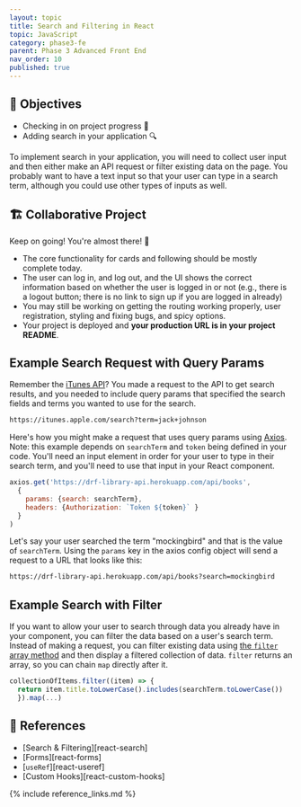 ```yaml
---
layout: topic
title: Search and Filtering in React
topic: JavaScript
category: phase3-fe
parent: Phase 3 Advanced Front End
nav_order: 10
published: true
---
```


## 🎯 Objectives

- Checking in on project progress 👀
- Adding search in your application 🔍

To implement search in your application, you will need to collect user input and then either make an API request or filter existing data on the page. You probably want to have a text input so that your user can type in a search term, although you could use other types of inputs as well.

## 🏗️ Collaborative Project

Keep on going! You're almost there! 🎉

- The core functionality for cards and following should be mostly complete today.
- The user can log in, and log out, and the UI shows the correct information based on whether the user is logged in or not (e.g., there is a logout button; there is no link to sign up if you are logged in already)
- You may still be working on getting the routing working properly, user registration, styling and fixing bugs, and spicy options.
- Your project is deployed and **your production URL is in your project README**.

## Example Search Request with Query Params

Remember the [iTunes API](https://developer.apple.com/library/archive/documentation/AudioVideo/Conceptual/iTuneSearchAPI/Searching.html#//apple_ref/doc/uid/TP40017632-CH5-SW1)? You made a request to the API to get search results, and you needed to include query params that specified the search fields and terms you wanted to use for the search.

```txt
https://itunes.apple.com/search?term=jack+johnson
```

Here's how you might make a request that uses query params using [Axios](https://github.com/axios/axios#request-config). Note: this example depends on `searchTerm` and `token` being defined in your code. You'll need an input element in order for your user to type in their search term, and you'll need to use that input in your React component.

```js
axios.get('https://drf-library-api.herokuapp.com/api/books',
  {
    params: {search: searchTerm},
    headers: {Authorization: `Token ${token}` }
  }
)
```

Let's say your user searched the term "mockingbird" and that is the value of `searchTerm`. Using the `params` key in the axios config object will send a request to a URL that looks like this:

```txt
https://drf-library-api.herokuapp.com/api/books?search=mockingbird
```

## Example Search with Filter

If you want to allow your user to search through data you already have in your component, you can filter the data based on a user's search term. Instead of making a request, you can filter existing data using [the `filter` array method](https://developer.mozilla.org/en-US/docs/Web/JavaScript/Reference/Global_Objects/Array/filter) and then display a filtered collection of data. `filter` returns an array, so you can chain `map` directly after it.

```js
collectionOfItems.filter((item) => {
  return item.title.toLowerCase().includes(searchTerm.toLowerCase())
  }).map(...)
```

## 🔖 References

- [Search & Filtering][react-search]
- [Forms][react-forms]
- [`useRef`][react-useref]
- [Custom Hooks][react-custom-hooks]

{% include reference_links.md %}
